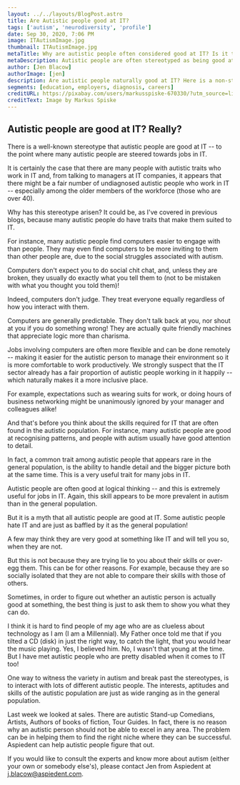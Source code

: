 ```yaml
---
layout: ../../layouts/BlogPost.astro
title: Are Autistic people good at IT?
tags: ['autism', 'neurodiversity', 'profile']
date: Sep 30, 2020, 7:06 PM
image: ITAutismImage.jpg
thumbnail: ITAutismImage.jpg
metaTitle: Why are autistic people often considered good at IT? Is it true? Aspiedent explains
metaDescription: Autistic people are often stereotyped as being good at IT. But why are autistic people often considered good at IT and is it always true? Aspiedent explains.
author: [Jen Blacow]
authorImage: [jen]
description: Are autistic people naturally good at IT? Here is a non-stereotypical discussion of the subject.
segments: [education, employers, diagnosis, careers]
creditURL: https://pixabay.com/users/markusspiske-670330/?utm_source=link-attribution&utm_medium=referral&utm_campaign=image&utm_content=1486361
creditText: Image by Markus Spiske
---
```

## Autistic people are good at IT? Really?

There is a well-known stereotype that autistic people are good at IT --
to the point where many autistic people are steered towards jobs in IT.

It is certainly the case that there are many people with autistic traits
who work in IT and, from talking to managers at IT companies, it appears
that there might be a fair number of undiagnosed autistic people who
work in IT -- especially among the older members of the workforce (those
who are over 40).

Why has this stereotype arisen? It could be, as I've covered in previous
blogs, because many autistic people do have traits that make them suited
to IT.

For instance, many autistic people find computers easier to engage with
than people. They may even find computers to be more inviting to them
than other people are, due to the social struggles associated with
autism.

Computers don't expect you to do social chit chat, and, unless they are
broken, they usually do exactly what you tell them to (not to be
mistaken with what you thought you told them)!

Indeed, computers don't judge. They treat everyone equally regardless of
how you interact with them.

Computers are generally predictable. They don't talk back at you, nor
shout at you if you do something wrong! They are actually quite friendly
machines that appreciate logic more than charisma.

Jobs involving computers are often more flexible and can be done
remotely -- making it easier for the autistic person to manage their
environment so it is more comfortable to work productively. We strongly
suspect that the IT sector already has a fair proportion of autistic
people working in it happily -- which naturally makes it a more
inclusive place.

For example, expectations such as wearing suits for work, or doing hours
of business networking might be unanimously ignored by your manager and
colleagues alike!

And that's before you think about the skills required for IT that are
often found in the autistic population. For instance, many autistic
people are good at recognising patterns, and people with autism usually
have good attention to detail.

In fact, a common trait among autistic people that appears rare in the
general population, is the ability to handle detail and the bigger
picture both at the same time. This is a very useful trait for many jobs
in IT.

Autistic people are often good at logical thinking -- and this is
extremely useful for jobs in IT. Again, this skill appears to be more
prevalent in autism than in the general population.

But it is a myth that all autistic people are good at IT. Some autistic
people hate IT and are just as baffled by it as the general population!

A few may think they are very good at something like IT and will tell
you so, when they are not.

But this is not because they are trying lie to you about their skills or
over-egg them. This can be for other reasons. For example, because they
are so socially isolated that they are not able to compare their skills
with those of others.

Sometimes, in order to figure out whether an autistic person is actually
good at something, the best thing is just to ask them to show you what
they can do.

I think it is hard to find people of my age who are as clueless about
technology as I am (I am a Millennial). My Father once told me that if
you tilted a CD (disk) in just the right way, to catch the light, that
you would hear the music playing. Yes, I believed him. No, I wasn't that
young at the time. But I have met autistic people who are pretty
disabled when it comes to IT too!

One way to witness the variety in autism and break past the stereotypes,
is to interact with lots of different autistic people. The interests,
aptitudes and skills of the autistic population are just as wide ranging
as in the general population.

Last week we looked at sales. There are autistic Stand-up Comedians,
Artists, Authors of books of fiction, Tour Guides. In fact, there is no
reason why an autistic person should not be able to excel in any area.
The problem can be in helping them to find the right niche where they
can be successful. Aspiedent can help autistic people figure that out.

If you would like to consult the experts and know more about autism
(either your own or somebody else's), please contact Jen from Aspiedent
at <j.blacow@aspiedent.com>.
